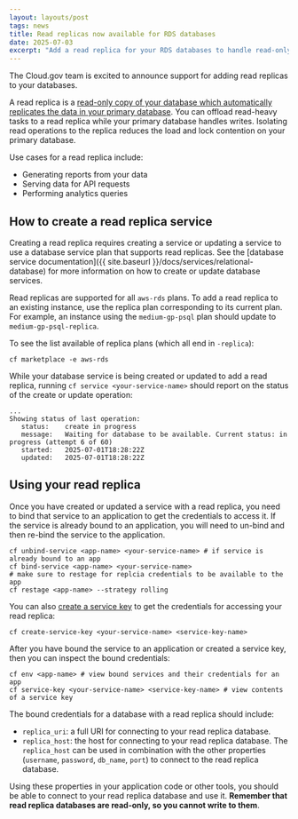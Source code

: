 ```yaml
---
layout: layouts/post
tags: news
title: Read replicas now available for RDS databases
date: 2025-07-03
excerpt: "Add a read replica for your RDS databases to handle read-only workloads"
---
```


The Cloud.gov team is excited to announce support for adding read replicas to your databases.

A read replica is a [read-only copy of your database which automatically replicates the data in your primary database](https://docs.aws.amazon.com/AmazonRDS/latest/UserGuide/USER_ReadRepl.html). You can offload read-heavy tasks to a read replica while your primary database handles writes. Isolating read operations to the replica reduces the load and lock contention on your primary database.

Use cases for a read replica include:

- Generating reports from your data
- Serving data for API requests
- Performing analytics queries

## How to create a read replica service

Creating a read replica requires creating a service or updating a service to use a database service plan that supports read replicas. See the [database service documentation]({{ site.baseurl }}/docs/services/relational-database) for more information on how to create or update database services.

Read replicas are supported for all `aws-rds` plans. To add a read replica to an existing instance, use the replica plan corresponding to its current plan. For example, an instance using the `medium-gp-psql` plan should update to `medium-gp-psql-replica`.

To see the list available of replica plans (which all end in `-replica`):

```shell
cf marketplace -e aws-rds
```

While your database service is being created or updated to add a read replica, running `cf service <your-service-name>` should report on the status of the create or update operation:

```shell
...
Showing status of last operation:
   status:    create in progress
   message:   Waiting for database to be available. Current status: in progress (attempt 6 of 60)
   started:   2025-07-01T18:28:22Z
   updated:   2025-07-01T18:28:22Z
```

## Using your read replica

Once you have created or updated a service with a read replica, you need to bind that service to an application to get the credentials to access it. If the service is already bound to an application, you will need to un-bind and then re-bind the service to the application.

```shell
cf unbind-service <app-name> <your-service-name> # if service is already bound to an app
cf bind-service <app-name> <your-service-name>
# make sure to restage for replcia credentials to be available to the app
cf restage <app-name> --strategy rolling
```

You can also [create a service key](https://cli.cloudfoundry.org/en-US/v8/create-service-key.html) to get the credentials for accessing your read replica:

```shell
cf create-service-key <your-service-name> <service-key-name>
```

After you have bound the service to an application or created a service key, then you can inspect the bound credentials:

```shell
cf env <app-name> # view bound services and their credentials for an app
cf service-key <your-service-name> <service-key-name> # view contents of a service key
```

The bound credentials for a database with a read replica should include:

- `replica_uri`: a full URI for connecting to your read replica database.
- `replica_host`: the host for connecting to your read replica database. The `replica_host` can be used in combination with the other properties (`username`, `password`, `db_name`, `port`) to connect to the read replica database.

Using these properties in your application code or other tools, you should be able to connect to your read replica database and use it. **Remember that read replica databases are read-only, so you cannot write to them**.
